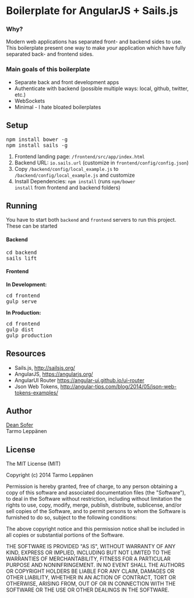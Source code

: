 # Boilerplate for AngularJS + Sails.js

### Why?
Modern web applications has separated front- and backend sides to use. This boilerplate present one way to make
<em>your</em> application which have fully separated back- and frontend sides.

### Main goals of this boilerplate
* Separate back and front development apps
* Authenticate with backend (possible multiple ways: local, github, twitter, etc.)
* WebSockets
* Minimal - I hate bloated boilerplates

## Setup

<pre>
npm install bower -g
npm install sails -g
</pre>

1. Frontend landing page: <code>/frontend/src/app/index.html</code>
2. Backend URL: <code>io.sails.url</code> (customize in <code>frontend/config/config.json</code>)
3. Copy <code>/backend/config/local_example.js</code> to <code>/backend/config/local_example.js</code> and customize
4. Install Dependencies: <code>npm install</code> (runs <code>npm/bower install</code> from frontend and backend folders)

## Running
You have to start both <code>backend</code> and <code>frontend</code> servers to run this project. These can
be started

#### Backend
<pre>
cd backend
sails lift
</pre>

#### Frontend
**In Development:**
<pre>
cd frontend
gulp serve
</pre>

**In Production:**
<pre>
cd frontend
gulp dist
gulp production
</pre>


## Resources

* Sails.js, http://sailsjs.org/
* AngularJS, https://angularjs.org/
* AngularUI Router https://angular-ui.github.io/ui-router
* Json Web Tokens, http://angular-tips.com/blog/2014/05/json-web-tokens-examples/

## Author
[Dean Sofer](https://github.com/ProLoser)  
Tarmo Leppänen

## License
The MIT License (MIT)

Copyright (c) 2014 Tarmo Leppänen

Permission is hereby granted, free of charge, to any person obtaining a copy
of this software and associated documentation files (the "Software"), to deal
in the Software without restriction, including without limitation the rights
to use, copy, modify, merge, publish, distribute, sublicense, and/or sell
copies of the Software, and to permit persons to whom the Software is
furnished to do so, subject to the following conditions:

The above copyright notice and this permission notice shall be included in
all copies or substantial portions of the Software.

THE SOFTWARE IS PROVIDED "AS IS", WITHOUT WARRANTY OF ANY KIND, EXPRESS OR
IMPLIED, INCLUDING BUT NOT LIMITED TO THE WARRANTIES OF MERCHANTABILITY,
FITNESS FOR A PARTICULAR PURPOSE AND NONINFRINGEMENT. IN NO EVENT SHALL THE
AUTHORS OR COPYRIGHT HOLDERS BE LIABLE FOR ANY CLAIM, DAMAGES OR OTHER
LIABILITY, WHETHER IN AN ACTION OF CONTRACT, TORT OR OTHERWISE, ARISING FROM,
OUT OF OR IN CONNECTION WITH THE SOFTWARE OR THE USE OR OTHER DEALINGS IN
THE SOFTWARE.

